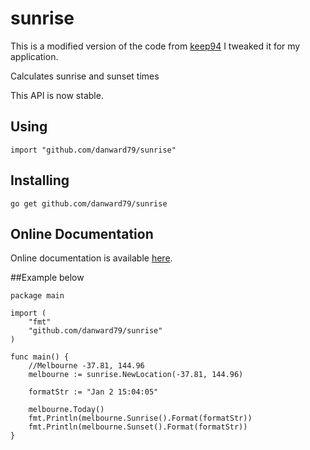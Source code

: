 sunrise
=======

This is a modified version of the code from [keep94](github.com/keep94/sunrise) I tweaked it for my application.

Calculates sunrise and sunset times

This API is now stable.

Using
-----

```
import "github.com/danward79/sunrise"
```

Installing
----------

```
go get github.com/danward79/sunrise
```

Online Documentation
--------------------

Online documentation is available [here](http://godoc.org/github.com/danward79/sunrise).

##Example below

```
package main

import (
	"fmt"
	"github.com/danward79/sunrise"
)

func main() {
	//Melbourne -37.81, 144.96
	melbourne := sunrise.NewLocation(-37.81, 144.96)

	formatStr := "Jan 2 15:04:05"

	melbourne.Today()
	fmt.Println(melbourne.Sunrise().Format(formatStr))
	fmt.Println(melbourne.Sunset().Format(formatStr))
}
```
